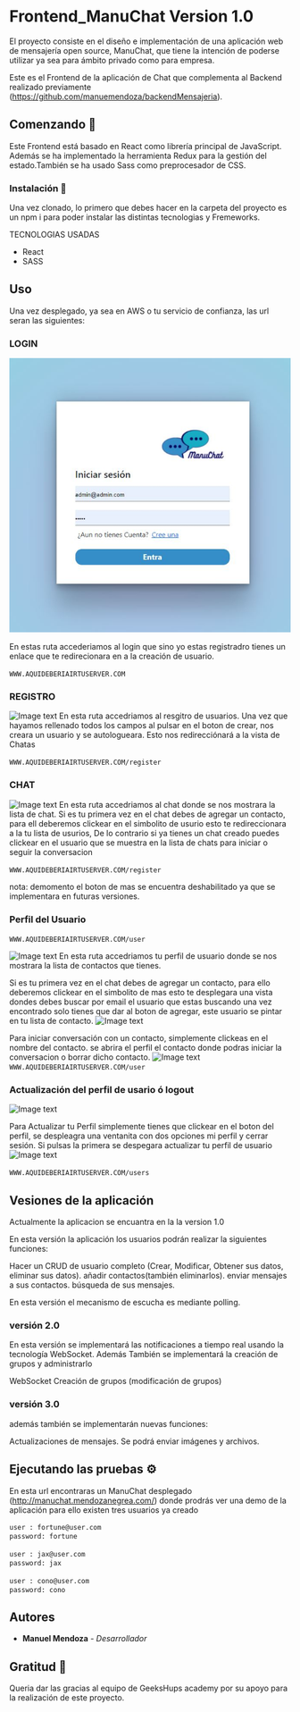 # Frontend_ManuChat Version 1.0

El proyecto consiste en el diseño e implementación de una aplicación web de mensajería open source, ManuChat, que tiene la intención de poderse utilizar ya sea para ámbito privado como para empresa. 

Este  es el Frontend de la aplicación de Chat que complementa al Backend realizado previamente (https://github.com/manuemendoza/backendMensajeria).

## Comenzando 🚀

Este Frontend está basado en React como librería principal de JavaScript. Además se ha implementado la herramienta Redux para la gestión del estado.También se ha usado Sass como preprocesador de CSS.

### Instalación 🔧

Una vez clonado, lo primero que debes hacer en la carpeta del proyecto es un npm i para poder instalar las distintas tecnologias y Fremeworks.

TECNOLOGIAS USADAS
- React
- SASS

## Uso

Una vez desplegado, ya sea en AWS o tu servicio de confianza, las url  seran las siguientes:

### LOGIN
![Image text](https://github.com/manuemendoza/frontendMensajeria/blob/main/imganes_README/login.JPG)

En estas ruta accederiamos al login que sino yo estas registradro tienes un enlace que te  redirecionara en a la creación de usuario.

````WWW.AQUIDEBERIAIRTUSERVER.COM````



### REGISTRO

![Image text](https://github.com/manuemendoza/frontendMensajeria/blob/main/imganes_README/register.JPG)
En esta ruta accedriamos al resgitro de usuarios. Una vez que hayamos rellenado todos los campos al pulsar en el boton de crear, nos creara un usuario y se autologueara. Esto nos redirecciónará a la vista de Chatas 

````WWW.AQUIDEBERIAIRTUSERVER.COM/register````

### CHAT

![Image text](https://github.com/manuemendoza/frontendMensajeria/blob/main/imganes_README/Chat.JPG)
En esta ruta accedriamos al chat donde se nos mostrara la lista de chat. Si es tu primera vez en el chat debes de agregar un contacto, para ell deberemos clickear en el simbolito de usurio esto te redireccionara a la tu lista de usurios, De lo contrario si ya tienes un chat creado puedes clickear en el usuario que se muestra en la lista de chats para iniciar o seguir la conversacion

````WWW.AQUIDEBERIAIRTUSERVER.COM/register````

nota: demomento el boton de mas se encuentra deshabilitado ya que se implementara en futuras versiones.

### Perfil del Usuario 

````WWW.AQUIDEBERIAIRTUSERVER.COM/user````

![Image text](https://github.com/manuemendoza/frontendMensajeria/blob/main/imganes_README/usuario.JPG)
En esta ruta accedriamos tu perfil de usuario donde se nos mostrara la lista de contactos que tienes.

Si es tu primera vez en el chat debes de agregar un contacto, para ello deberemos clickear en el simbolito de mas esto te desplegara una vista dondes debes buscar por email el usuario que estas buscando una vez encontrado solo tienes que dar al boton de agregar, este usuario se pintar en tu lista de contacto.
![Image text](https://github.com/manuemendoza/frontendMensajeria/blob/main/imganes_README/agregarusuario.JPG)

Para iniciar conversación con un contacto, simplemente clickeas en el nombre del contacto. se abrira el perfil el contacto donde podras iniciar la conversacion o borrar dicho contacto. 
![Image text](https://github.com/manuemendoza/frontendMensajeria/blob/main/imganes_README/perfilcontacto.JPG)
````WWW.AQUIDEBERIAIRTUSERVER.COM/user````

### Actualización del perfil de usario ó logout

![Image text](https://github.com/manuemendoza/frontendMensajeria/blob/main/imganes_README/perfildeusuario.JPG)

Para Actualizar tu Perfil simplemente tienes que clickear en el boton del perfil, se despleagra una ventanita con dos opciones mi perfil y cerrar sesión. Si pulsas la primera 
se despegara actualizar tu perfil de usuario
![Image text](https://github.com/manuemendoza/frontendMensajeria/blob/main/imganes_README/actualizarperfil.JPG)

````WWW.AQUIDEBERIAIRTUSERVER.COM/users````

## Vesiones de la aplicación

Actualmente la aplicacion se encuantra en la la version 1.0

En esta versión la aplicación los usuarios podrán realizar la siguientes funciones:

Hacer un CRUD de usuario completo (Crear, Modificar, Obtener sus datos, eliminar sus datos).
añadir contactos(también eliminarlos).
enviar mensajes a sus contactos.
búsqueda de sus mensajes.

En esta versión el mecanismo de escucha es mediante polling.
### versión  2.0

En esta versión se implementará las notificaciones a tiempo real usando la tecnología WebSocket. Además También se implementará la creación de grupos y administrarlo 

WebSocket
Creación de grupos (modificación de grupos)

### versión 3.0
además también  se implementarán nuevas funciones:

Actualizaciones de mensajes.
Se  podrá enviar imágenes y archivos.

## Ejecutando las pruebas ⚙️

En esta url encontraras un ManuChat desplegado (http://manuchat.mendozanegrea.com/) donde prodrás ver una demo de la aplicación para ello existen tres usuarios ya creado 
````
user : fortune@user.com
password: fortune

user : jax@user.com
password: jax

user : cono@user.com
password: cono

````
## Autores 

* **Manuel Mendoza** - *Desarrollador*  

## Gratitud 🎁

Queria dar las gracias al equipo de GeeksHups academy por su apoyo para la realización de este proyecto.
